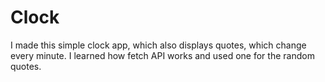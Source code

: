 # Clock

I made this simple clock app, which also displays quotes, which change every minute. I learned how fetch API works and used one for the random quotes.
